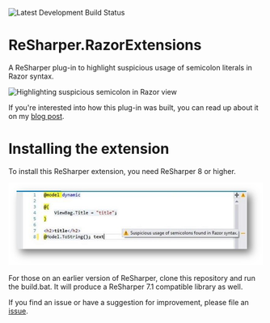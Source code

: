 ![Latest Development Build Status](https://www.myget.org/BuildSource/Badge/xavierdecoster-resharper?identifier=84cfb775-cf97-4bb9-920f-bd7fde143637)

ReSharper.RazorExtensions
=========================

A ReSharper plug-in to highlight suspicious usage of semicolon literals in Razor syntax.

![Highlighting suspicious semicolon in Razor view](https://xavierdecoster.blob.core.windows.net/$root/semicolon_hunting_in_razor_views.png "Highlighting suspicious semicolon in Razor view")

If you're interested into how this plug-in was built, you can read up about it on my [blog post](http://www.xavierdecoster.com/a-resharper-plugin-to-detect-suspicious-semicolons-in-razor-views).

# Installing the extension

To install this ReSharper extension, you need ReSharper 8 or higher. 

![Get the extension from the ReSharper Extension Gallery](https://raw.githubusercontent.com/xavierdecoster/ReSharper.RazorExtensions/master/semicolon_hunting_in_razor_views.png)

For those on an earlier version of ReSharper, clone this repository and run the build.bat. It will produce a ReSharper 7.1 compatible library as well.

If you find an issue or have a suggestion for improvement, please file an [issue](https://github.com/xavierdecoster/ReSharper.RazorExtensions/issues/new).
